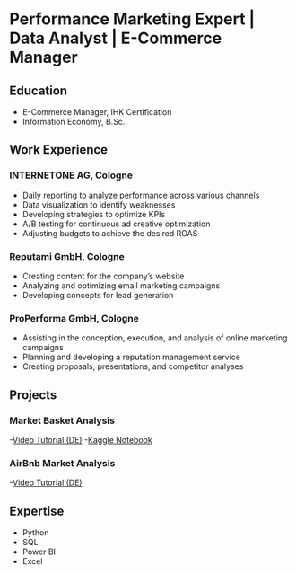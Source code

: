 # Performance Marketing Expert | Data Analyst | E-Commerce Manager

## Education
- E-Commerce Manager, IHK Certification
- Information Economy, B.Sc.

## Work Experience
### INTERNETONE AG, Cologne
- Daily reporting to analyze performance across various channels
- Data visualization to identify weaknesses
- Developing strategies to optimize KPIs
- A/B testing for continuous ad creative optimization
- Adjusting budgets to achieve the desired ROAS

### Reputami GmbH, Cologne
- Creating content for the company’s website
- Analyzing and optimizing email marketing campaigns
- Developing concepts for lead generation

### ProPerforma GmbH, Cologne
- Assisting in the conception, execution, and analysis of online marketing campaigns
- Planning and developing a reputation management service
- Creating proposals, presentations, and competitor analyses

## Projects
### Market Basket Analysis
-[Video Tutorial (DE)](https://www.youtube.com/watch?v=ytCmN5r0uCY&t=7s)
-[Kaggle Notebook](https://www.kaggle.com/code/iniyansel/market-basket-association-analysis)
### AirBnb Market Analysis
-[Video Tutorial (DE)](https://www.youtube.com/watch?v=ZmhNdggqH8o&list=PL-DjkaHRlEOq2unEOqvE35_fNj4AmE4JH)

## Expertise
- Python
- SQL
- Power BI
- Excel
